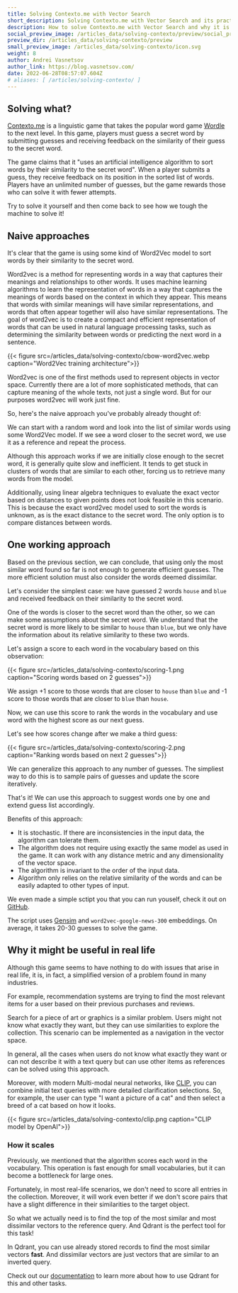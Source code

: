 ```yaml
---
title: Solving Contexto.me with Vector Search
short_description: Solving Contexto.me with Vector Search and its practical implications
description: How to solve Contexto.me with Vector Search and why it is more important than it seems
social_preview_image: /articles_data/solving-contexto/preview/social_preview.jpg
preview_dir: /articles_data/solving-contexto/preview
small_preview_image: /articles_data/solving-contexto/icon.svg
weight: 8
author: Andrei Vasnetsov
author_link: https://blog.vasnetsov.com/
date: 2022-06-28T08:57:07.604Z
# aliases: [ /articles/solving-contexto/ ]
---
```


<!---

Plan:

- What is Contexto.me, how it works
- Naive aproaches and why they don't work
- How we solved it
- Why it can be useful in real life

-->

## Solving what?

<!---

- There is a linguistic game called Contexto.me. 
- It takes Wordle to the next level.
- Rules:
    - You have to guess a word.
    - `The words were sorted by an artificial intelligence algorithm according to how similar they were to the secret word.`
    - By submitting a guess, you will get a position of your guess in the list of words sorted by similarity to the secret word.
    - You have unlimited number of guesses, but less attempts is better.
- Let's try to solve it.

-->

[Contexto.me](https://contexto.me/) is a linguistic game that takes the popular word game [Wordle](https://www.nytimes.com/games/wordle/index.html) to the next level.
In this game, players must guess a secret word by submitting guesses and receiving feedback on the similarity of their guess to the secret word.

The game claims that it "uses an artificial intelligence algorithm to sort words by their similarity to the secret word".
When a player submits a guess, they receive feedback on its position in the sorted list of words.
Players have an unlimited number of guesses, but the game rewards those who can solve it with fewer attempts.

Try to solve it yourself and then come back to see how we tough the machine to solve it!

## Naive approaches

<!---

There are naive approaches we tried:

- The game is obviously using some kind of Word2Vec model to sort words by similarity. 
- Explain what Word2Vec is.

- We can start with random word and just look into the list of words similar to it. If we see a word that is close to the secret word, we use it as a reference. Then we look into the list of words similar to the reference word and so on. If we see the secret word, we stop.
- This approach works, but it is very slow. It tends to stuck in clusters of words that are similar to each other, which forces us to retrieve a lot of words from the model.

- We also can't use tricks from linear algebra to evaluate exact vector based on distances to given points.
    - First, because we don't know exact word2vec model which was used to sort words.
    - Second, because we don't know the exact distance to the secret word.
    - We can only compare distances between words.

The solution should not only account for the most similar word we found so far, but also consider the distance to the words it found to be dissimilar.
-->

It's clear that the game is using some kind of Word2Vec model to sort words by their similarity to the secret word.

Word2vec is a method for representing words in a way that captures their meanings and relationships to other words.
It uses machine learning algorithms to learn the representation of words in a way that captures the meanings of words based on the context in which they appear.
This means that words with similar meanings will have similar representations, and words that often appear together will also have similar representations.
The goal of word2vec is to create a compact and efficient representation of words that can be used in natural language processing tasks, such as determining the similarity between words or predicting the next word in a sentence. 

{{< figure src=/articles_data/solving-contexto/cbow-word2vec.webp caption="Word2Vec training architecture">}}


Word2vec is one of the first methods used to represent objects in vector space. 
Currently there are a lot of more sophisticated methods, that can capture meaning of the whole texts, not just a single word.
But for our purposes word2vec will work just fine.

So, here's the naive approach you've probably already thought of:

We can start with a random word and look into the list of similar words using some Word2Vec model.
If we see a word closer to the secret word, we use it as a reference and repeat the process.

Although this approach works if we are initially close enough to the secret word, it is generally quite slow and inefficient.
It tends to get stuck in clusters of words that are similar to each other, forcing us to retrieve many words from the model.

Additionally, using linear algebra techniques to evaluate the exact vector based on distances to given points does not look feasible in this scenario.
This is because the exact word2vec model used to sort the words is unknown, as is the exact distance to the secret word.
The only option is to compare distances between words.


## One working approach

Based on the previous section, we can conclude, that using only the most similar word found so far is not enough to generate efficient guesses. 
The more efficient solution must also consider the words deemed dissimilar.

Let's consider the simplest case: we have guessed 2 words `house` and `blue` and received feedback on their similarity to the secret word.

One of the words is closer to the secret word than the other, so we can make some assumptions about the secret word.
We understand that the secret word is more likely to be similar to `house` than `blue`, but we only have the information about its relative similarity to these two words.

Let's assign a score to each word in the vocabulary based on this observation:

{{< figure src=/articles_data/solving-contexto/scoring-1.png caption="Scoring words based on 2 guesses">}}

We assign +1 score to those words that are closer to `house` than `blue` and -1 score to those words that are closer to `blue` than `house`.

Now, we can use this score to rank the words in the vocabulary and use word with the highest score as our next guess.

Let's see how scores change after we make a third guess:

{{< figure src=/articles_data/solving-contexto/scoring-2.png caption="Ranking words based on next 2 guesses">}}

We can generalize this approach to any number of guesses.
The simpliest way to do this is to sample pairs of guesses and update the score iteratively.

That's it! We can use this approach to suggest words one by one and extend guess list accordingly.

Benefits of this approach:

- It is stochastic. If there are inconsistencies in the input data, the algorithm can tolerate them.
- The algorithm does not require using exactly the same model as used in the game. It can work with any distance metric and any dimensionality of the vector space.
- The algorithm is invariant to the order of the input data.
- Algorithm only relies on the relative similarity of the words and can be easily adapted to other types of input.

We even made a simple sctipt you that you can run youself, check it out on [GitHub](https://github.com/qdrant/contexto).

The script uses [Gensim](https://radimrehurek.com/gensim/) and `word2vec-google-news-300` embeddings.
On average, it takes 20-30 guesses to solve the game.

## Why it might be useful in real life

<!---

- The game simplifies the problem, that can actually be found in many real life scenarios.
- Recomendation of products, search for pictures, etc. can be implemented as a navigation in the vector space.
- It is important for cases when users do not exactly know what they wants, but can use other items as a references.
- Modern Multi-modal neural networks, like CLIP, can allow to combine initial text query with additional clarification selections. 

-->

Although this game seems to have nothing to do with issues that arise in real life, it is, in fact, a simplified version of a problem found in many industries.

For example, recommendation systems are trying to find the most relevant items for a user based on their previous purchases and reviews.

Search for a piece of art or graphics is a similar problem. Users might not know what exactly they want, but they can use similarities to explore the collection. 
This scenario can be implemented as a navigation in the vector space.

In general, all the cases when users do not know what exactly they want or can not describe it with a text query but can use other items as references can be solved using this approach.

Moreover, with modern Multi-modal neural networks, like [CLIP](https://openai.com/blog/clip/), you can combine initial text queries with more detailed clarification selections.
So, for example, the user can type "I want a picture of a cat" and then select a breed of a cat based on how it looks.

{{< figure src=/articles_data/solving-contexto/clip.png caption="CLIP model by OpenAI">}}

### How it scales

Previously, we mentioned that the algorithm scores each word in the vocabulary.
This operation is fast enough for small vocabularies, but it can become a bottleneck for large ones.

Fortunately, in most real-life scenarios, we don't need to score all entries in the collection.
Moreover, it will work even better if we don't score pairs that have a slight difference in their similarities to the target object.

So what we actually need is to find the top of the most similar and most dissimilar vectors to the reference query.
And Qdrant is the perfect tool for this task!

In Qdrant, you can use already stored records to find the most similar vectors **fast**.
And dissimilar vectors are just vectors that are similar to an inverted query.

Check out our [documentation](https://qdrant.tech/documentation/search/#recommendation-api) to learn more about how to use Qdrant for this and other tasks.


